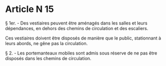 # Article N 15

§ 1er. - Des vestiaires peuvent être aménagés dans les salles et leurs dépendances, en dehors des chemins de circulation et des escaliers.

Ces vestiaires doivent être disposés de manière que le public, stationnant à leurs abords, ne gêne pas la circulation.

§ 2. - Les portemanteaux mobiles sont admis sous réserve de ne pas être disposés dans les chemins de circulation.
